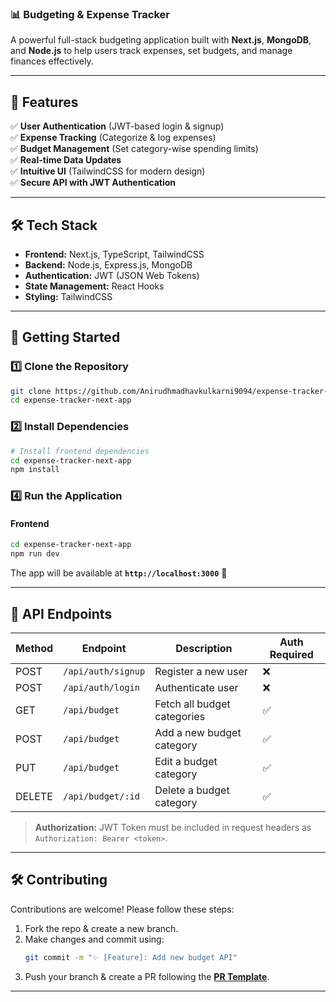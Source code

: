 

### **📊 Budgeting & Expense Tracker**  

A powerful full-stack budgeting application built with **Next.js**, **MongoDB**, and **Node.js** to help users track expenses, set budgets, and manage finances effectively.  
 

---

## **🚀 Features**  
✅ **User Authentication** (JWT-based login & signup)  
✅ **Expense Tracking** (Categorize & log expenses)  
✅ **Budget Management** (Set category-wise spending limits)  
✅ **Real-time Data Updates**  
✅ **Intuitive UI** (TailwindCSS for modern design)  
✅ **Secure API with JWT Authentication**  

---

## **🛠 Tech Stack**  
- **Frontend:** Next.js, TypeScript, TailwindCSS  
- **Backend:** Node.js, Express.js, MongoDB  
- **Authentication:** JWT (JSON Web Tokens)  
- **State Management:** React Hooks  
- **Styling:** TailwindCSS  

---

## **🚀 Getting Started**  

### **1️⃣ Clone the Repository**  
```bash
git clone https://github.com/Anirudhmadhavkulkarni9094/expense-tracker-next-app.git
cd expense-tracker-next-app
```

### **2️⃣ Install Dependencies**  
```bash
# Install frontend dependencies
cd expense-tracker-next-app
npm install
```


### **4️⃣ Run the Application**  

#### **Frontend**  
```bash
cd expense-tracker-next-app
npm run dev
```
The app will be available at **`http://localhost:3000`** 🎉  

---

## **📡 API Endpoints**  

| Method | Endpoint          | Description                  | Auth Required |
|--------|------------------|------------------------------|--------------|
| POST   | `/api/auth/signup` | Register a new user         | ❌           |
| POST   | `/api/auth/login`  | Authenticate user           | ❌           |
| GET    | `/api/budget`      | Fetch all budget categories | ✅           |
| POST   | `/api/budget`      | Add a new budget category   | ✅           |
| PUT    | `/api/budget`      | Edit a budget category      | ✅           |
| DELETE | `/api/budget/:id`  | Delete a budget category    | ✅           |

> **Authorization:** JWT Token must be included in request headers as `Authorization: Bearer <token>`.  

---

## **🛠 Contributing**  

Contributions are welcome! Please follow these steps:  

1. Fork the repo & create a new branch.  
2. Make changes and commit using:  
   ```bash
   git commit -m "✨ [Feature]: Add new budget API"
   ```  
3. Push your branch & create a PR following the **[PR Template](./.github/PULL_REQUEST_TEMPLATE.md)**.  

---
